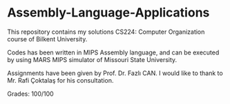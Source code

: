# Assembly-Language-Applications
This repository contains my solutions CS224: Computer Organization course of Bilkent University.

Codes has been written in MIPS Assembly language, and can be executed by using MARS MIPS simulator of Missouri State University.

Assignments have been given by Prof. Dr. Fazlı CAN. I would like to thank to Mr. Rafi Çoktalaş for his consultation.

Grades: 100/100

